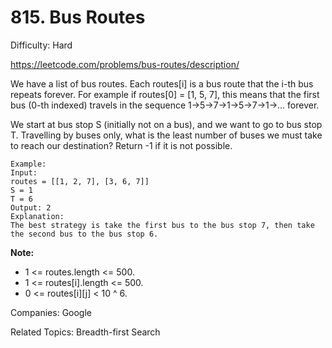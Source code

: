 # 815. Bus Routes

Difficulty: Hard

https://leetcode.com/problems/bus-routes/description/

We have a list of bus routes. Each routes[i] is a bus route that the i-th bus repeats forever. For example if routes[0] = [1, 5, 7], this means that the first bus (0-th indexed) travels in the sequence 1->5->7->1->5->7->1->... forever.

We start at bus stop S (initially not on a bus), and we want to go to bus stop T. Travelling by buses only, what is the least number of buses we must take to reach our destination? Return -1 if it is not possible.
```
Example:
Input: 
routes = [[1, 2, 7], [3, 6, 7]]
S = 1
T = 6
Output: 2
Explanation: 
The best strategy is take the first bus to the bus stop 7, then take the second bus to the bus stop 6.
```

**Note:**

* 1 <= routes.length <= 500.
* 1 <= routes[i].length <= 500.
* 0 <= routes[i][j] < 10 ^ 6.

Companies: Google

Related Topics: Breadth-first Search
